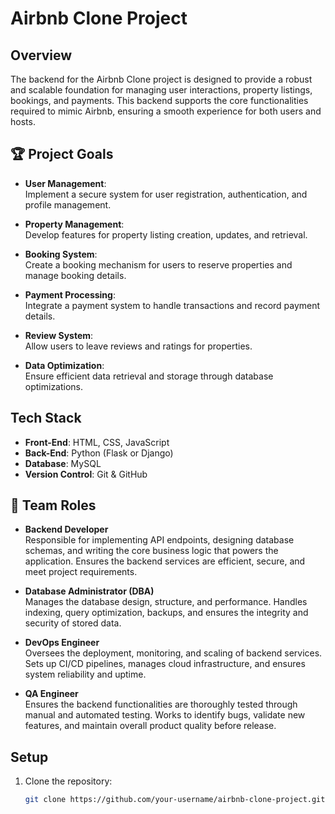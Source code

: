 # Airbnb Clone Project

## Overview

The backend for the Airbnb Clone project is designed to provide a robust and scalable foundation for managing user interactions, property listings, bookings, and payments. This backend supports the core functionalities required to mimic Airbnb, ensuring a smooth experience for both users and hosts.

## 🏆 Project Goals

- **User Management**:  
  Implement a secure system for user registration, authentication, and profile management.

- **Property Management**:  
  Develop features for property listing creation, updates, and retrieval.

- **Booking System**:  
  Create a booking mechanism for users to reserve properties and manage booking details.

- **Payment Processing**:  
  Integrate a payment system to handle transactions and record payment details.

- **Review System**:  
  Allow users to leave reviews and ratings for properties.

- **Data Optimization**:  
  Ensure efficient data retrieval and storage through database optimizations.

## Tech Stack

- **Front-End**: HTML, CSS, JavaScript
- **Back-End**: Python (Flask or Django)
- **Database**: MySQL
- **Version Control**: Git & GitHub

## 👥 Team Roles

- **Backend Developer**  
  Responsible for implementing API endpoints, designing database schemas, and writing the core business logic that powers the application. Ensures the backend services are efficient, secure, and meet project requirements.

- **Database Administrator (DBA)**  
  Manages the database design, structure, and performance. Handles indexing, query optimization, backups, and ensures the integrity and security of stored data.

- **DevOps Engineer**  
  Oversees the deployment, monitoring, and scaling of backend services. Sets up CI/CD pipelines, manages cloud infrastructure, and ensures system reliability and uptime.

- **QA Engineer**  
  Ensures the backend functionalities are thoroughly tested through manual and automated testing. Works to identify bugs, validate new features, and maintain overall product quality before release.



## Setup

1. Clone the repository:
   ```bash
   git clone https://github.com/your-username/airbnb-clone-project.git

